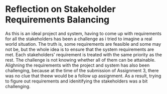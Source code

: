 # Reflection on Stakeholder Requirements Balancing

As this is an ideal project and system, having to come up with requirements for all the stakeholders has been a challenge as i tried to imagine a real world situation.
The truth is, some requirements are feasible and some may not be, but the whole idea is to ensure that the system requirements are met.
Each stakeholders' requirement is treated with the same priority as the rest.
The challenge is not knowing whether all of them can be attainable.
Alighning the requirements with the project and system has also been challenging, because at the time of the submission of Assignment 3, there was no clue that theew would be a follow up assignment.
As a result, trying to figure out requirements and idenitifying the stakeholders was a bit challenging.
